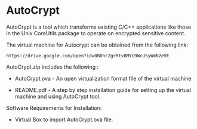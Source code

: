 # AutoCrypt

AutoCrypt is a tool which transforms existing C/C++ applications like those in the Unix CoreUtils package to operate on encrypted
sensitive content. 

The virtual machine for Autocrypt can be obtained from the following link:
```
https://drive.google.com/open?id=0B0hcZgrRtv8MYU9WcU5yWmN2eVE
```

AutoCrypt.zip includes the following :

* AutoCrypt.ova - An open virtualization format file of the virtual machine

* README.pdf - A step by step installation guide for setting up the virtual machine and using AutoCrypt tool.


Software Requirements for Installation:

* Virtual Box to import AutoCrypt.ova file.
